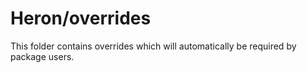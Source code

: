 # Heron/overrides

This folder contains overrides which will automatically be required by package users.
